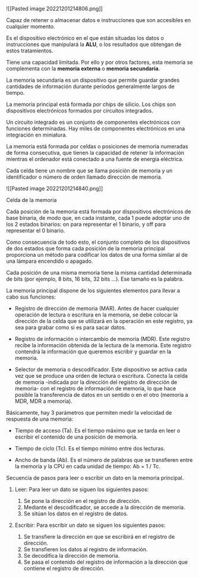 ![[Pasted image 20221201214806.png]]

Capaz de retener o almacenar datos e instrucciones que son accesibles en cualquier
momento.

Es el dispositivo electrónico en el que están situadas los datos o instrucciones que manipulará la **ALU**, o los resultados que obtengan de estos tratamientos.

Tiene una capacidad limitada. Por ello y por otros factores, esta memoria se complementa con la **memoria externa** o **memoria secundaria**.

La memoria secundaria es un dispositivo que permite guardar grandes cantidades de información durante periodos generalmente
largos de tiempo.

La memoria principal está formada por chips de silicio. Los chips son dispositivos electrónicos formados por circuitos integrados.

Un circuito integrado es un conjunto de componentes electrónicos con funciones determinadas. Hay miles de componentes electrónicos en una integración en miniatura.

La memoria está formada por celdas o posiciones de memoria numeradas de forma consecutiva, que tienen la capacidad de retener la información mientras el ordenador está conectado a una fuente de energía eléctrica.

Cada celda tiene un nombre que se llama posición de memoria y un identificador o número de orden llamado dirección de memoria.

![[Pasted image 20221201214840.png]]

Celda de la memoria

Cada posición de la memoria está formada por dispositivos electrónicos de base binaria, de modo que, en cada instante, cada 1 puede adoptar uno de los 2 estados binarios: on para representar el 1 binario, y off para representar el 0 binario.

Como consecuencia de todo esto, el conjunto completo de los dispositivos de dos estados que forma cada posición de la memoria principal proporciona un método para codificar los datos de una forma similar al de una lámpara encendido o apagado.

Cada posición de una misma memoria tiene la misma cantidad determinada de bits (por ejemplo, 8 bits, 16 bits, 32 bits ...). Ese tamaño es la palabra.

La memoria principal dispone de los siguientes elementos para llevar a cabo sus
funciones:

* Registro de dirección de memoria (MAR). Antes de hacer cualquier operación de lectura o escritura en la memoria, se debe colocar la dirección de la celda que se utilizará en la operación en este registro, ya sea para grabar como si es para sacar datos.

* Registro de información o intercambio de memoria (MDR). Este registro recibe la información obtenida de la lectura de la memoria. Este registro contendrá la información que queremos escribir y guardar en la memoria.

* Selector de memoria o descodificador. Este dispositivo se activa cada vez que se produce una orden de lectura o escritura. Conecta la celda de memoria -indicada por la dirección del registro de dirección de memoria- con el registro de información de memoria, lo que hace posible la transferencia de datos en un sentido o en el otro (memoria a MDR, MDR a memoria).

Básicamente, hay 3 parámetros que permiten medir la velocidad de respuesta de una memoria:

* Tiempo de acceso (Ta). Es el tiempo máximo que se tarda en leer o escribir el contenido de una posición de memoria.

* Tiempo de ciclo (Tc). Es el tiempo mínimo entre dos lecturas.

* Ancho de banda (Ab). Es el número de palabras que se transfieren entre la memoria y la CPU en cada unidad de tiempo: Ab = 1 / Tc.

Secuencia de pasos para leer o escribir un dato en la memoria principal.

1) Leer: Para leer un dato se siguen los siguientes pasos:

	1) Se pone la dirección en el registro de dirección.
	2) Mediante el descodificador, se accede a la dirección de memoria.
	3) Se sitúan los datos en el registro de datos.

2) Escribir: Para escribir un dato se siguen los siguientes pasos:

	1) Se transfiere la dirección en que se escribirá en el registro de dirección.
	2) Se transfieren los datos al registro de información.
	3) Se decodifica la dirección de memoria.
	4) Se pasa el contenido del registro de información a la dirección que contiene el registro de dirección.
